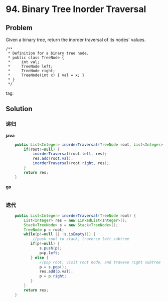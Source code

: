 # 94. Binary Tree Inorder Traversal

## Problem

Given a binary tree, return the inorder traversal of its nodes' values.

```
/**
 * Definition for a binary tree node.
 * public class TreeNode {
 *     int val;
 *     TreeNode left;
 *     TreeNode right;
 *     TreeNode(int x) { val = x; }
 * }
 */
```

tag:

## Solution

### 递归

**java**
```java
    public List<Integer> inorderTraversal(TreeNode root, List<Integer> res) {
        if(root!=null) {
            inorderTraversal(root.left, res);
            res.add(root.val);
            inorderTraversal(root.right, res);
        }
        return res;
    }	
```

**go**
```go

```

### 迭代

``` java
    public List<Integer> inorderTraversal(TreeNode root) {
        List<Integer> res = new LinkedList<Integer>();
        Stack<TreeNode> s = new Stack<TreeNode>();
        TreeNode p = root;
        while(p!=null || !s.isEmpty()) {
            //push root to stack, traverse left subtree
           if(p!=null) {
               s.push(p);
               p=p.left;
           } else {
               //pop root, visit root node, and travese right subtree
               p = s.pop();
               res.add(p.val);
               p = p.right;
           }
        }
        return res;
    }
```